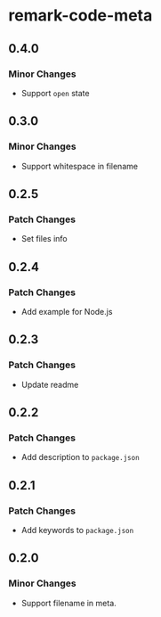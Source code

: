 # remark-code-meta

## 0.4.0

### Minor Changes

- Support `open` state

## 0.3.0

### Minor Changes

- Support whitespace in filename

## 0.2.5

### Patch Changes

- Set files info

## 0.2.4

### Patch Changes

- Add example for Node.js

## 0.2.3

### Patch Changes

- Update readme

## 0.2.2

### Patch Changes

- Add description to `package.json`

## 0.2.1

### Patch Changes

- Add keywords to `package.json`

## 0.2.0

### Minor Changes

- Support filename in meta.
